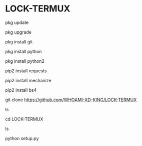 # LOCK-TERMUX
pkg update

pkg upgrade

pkg install git

pkg install python

pkg install python2

pip2 install requests

pip2 install mechanize

pip2 install bs4

git clone https://github.com/WHOAMI-XD-KING/LOCK-TERMUX

ls

cd LOCK-TERMUX

ls

python setup.py
